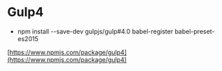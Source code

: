 # Gulp4 <BR/>
 * npm install --save-dev gulpjs/gulp#4.0 babel-register babel-preset-es2015 <BR/>
 
 [https://www.npmjs.com/package/gulp4](https://www.npmjs.com/package/gulp4)
